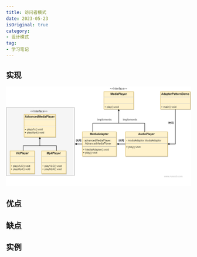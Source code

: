 ```yaml
---
title: 访问者模式
date: 2023-05-23
isOriginal: true
category:
- 设计模式
tag:
- 学习笔记
---
```


## 实现

![这是图片](./imgs/adapter.png "示意图")

## 优点


## 缺点


## 实例

